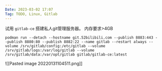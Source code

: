 ```yaml
---
Date: 2023-03-02 17:07
Tag: TODO, Linux, Gitlab
---
```


试用 `gitlab-ce` 搭建私人git管理服务器。
内存要求>4GB

```
podman run --detach --hostname git.52bilibili.com --publish 8883:443 --publish 8880:80 --publish 8882:22 --name gitlab --restart always --volume /srv/gitlab/config:/etc/gitlab --volume /srv/gitlab/logs:/var/log/gitlab --volume /srv/gitlab/data:/var/opt/gitlab gitlab/gitlab-ce:latest
```

![[Pasted image 20220131104511.png]]